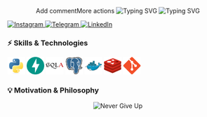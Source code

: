 <p align="center">Add commentMore actions
  <img src="https://readme-typing-svg.demolab.com?font=Fira+Code&size=22&pause=1000&color=F76B15&center=true&vCenter=true&width=600&lines=👋+Assalomu+alaykum,+I'm+Eshmamatov+Dilmurod;Backend+Developer+from+Tashkent,+Uzbekistan;❤️+Clean+Code+and+Real-world+Problems+🚀" alt="Typing SVG" />
  <img src="https://readme-typing-svg.herokuapp.com?font=Fira+Code&size=22&pause=1000&color=F76B15&center=true&vCenter=true&width=600&lines=👋+Assalomu+alaykum,+I'm+Eshmamatov+Dilmurod;Backend+Developer+from+Tashkent,+Uzbekistan;❤️+Clean+Code+and+Real-world+Problems+🚀" alt="Typing SVG" />
</p>

<p align="left">
  <a href="https://www.instagram.com/dilmurodeshmamatov_/" target="_blank">
    <img src="https://img.shields.io/badge/Instagram-%23E4405F.svg?&style=flat-square&logo=instagram&logoColor=white" alt="Instagram" />
  </a>
  <a href="https://t.me/dilmurodcode" target="_blank">
    <img src="https://img.shields.io/badge/Telegram-%231877F2.svg?&style=flat-square&logo=telegram&logoColor=white" alt="Telegram" />
  </a>
  <a href="https://www.linkedin.com/in/dilmurodeshmamatov/" target="_blank">
    <img src="https://img.shields.io/badge/LinkedIn-%230077B5.svg?&style=flat-square&logo=linkedin&logoColor=white" alt="LinkedIn" />
  </a>
</p>

### ⚡ Skills & Technologies

<p>
  <img src="https://raw.githubusercontent.com/devicons/devicon/master/icons/python/python-original.svg" alt="Python" width="40" height="40"/>
  <img src="https://raw.githubusercontent.com/devicons/devicon/master/icons/fastapi/fastapi-original.svg" alt="FastAPI" width="40" height="40"/>
  <img src="https://raw.githubusercontent.com/devicons/devicon/master/icons/sqlalchemy/sqlalchemy-original.svg" alt="SQLAlchemy" width="40" height="40"/>
  <img src="https://raw.githubusercontent.com/devicons/devicon/master/icons/postgresql/postgresql-original.svg" alt="PostgreSQL" width="40" height="40"/>
  <img src="https://raw.githubusercontent.com/devicons/devicon/master/icons/docker/docker-original.svg" alt="Docker" width="40" height="40"/>
  <img src="https://raw.githubusercontent.com/devicons/devicon/master/icons/redis/redis-original.svg" alt="Redis" width="40" height="40"/>
  <img src="https://raw.githubusercontent.com/devicons/devicon/master/icons/git/git-original.svg" alt="Git" width="40" height="40"/>
</p>



### 💡 Motivation & Philosophy

<p align="center">
  <img src="https://media.giphy.com/media/13HgwGsXF0aiGY/giphy.gif" alt="Never Give Up" width="400" height="150" />
</p>



